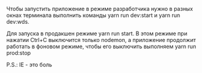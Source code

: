 Чтобы запустить приложение в режиме разработчика нужно в разных окнах терминала выполнить команды yarn run dev:start и yarn run dev:wds.

Для запуска в продакшен режиме yarn run start. В этом режиме при нажатии Ctrl+C выключится только nodemon, а приложение продолжит работать в фоновом режиме, чтобы его выключить выполняем yarn run prod:stop

P.S.: IE - это боль